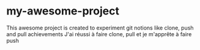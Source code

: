 # my-awesome-project
This awesome project is created to experiment git notions like clone, push and pull
achievements
J'ai réussi à faire clone, pull et je m'apprête à faire push
